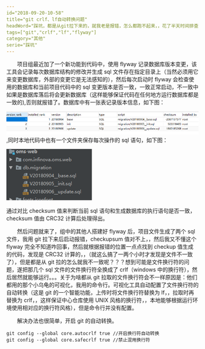 ```yaml
---
id="2018-09-20-10-58"
title="git crlf、lf自动转换问题"
headWord="踩坑，都是从git拉下来的，就我老是报错，怎么都跑不起来，，花了半天时间排查原因。。。"
tags=["git","crlf","lf","flyway"]
category="其他"
serie="踩坑"
---
```


&emsp;&emsp;项目组最近加了一个新功能到代码中，使用 flyway 记录数据库版本变更，该工具会记录每次数据库结构的修改并生成 sql 文件存在指定目录上（当然必须用它来变更数据库，外部的变更它是无法感知的），然后每次启动时 flyway 会检查使用的数据库和当前项目代码中的 sql 变更版本是否一致，一致正常启动，不一致中如果是数据库落后将会更新数据库（这样能够保证代码在任何地方运行数据库都是一致的),否则就报错了。数据库中有一张表记录版本信息，如下图：

![版本记录](./picFolder/版本记录.PNG),同时本地代码中也有一个文件夹保存每次操作的 sql 语句，如下图：

![版本sql](./picFolder/版本sql.PNG)

通过对比 checksum 值来判断当前 sql 语句和生成数据库的执行语句是否一致，checksum 值由 CRC32 计算后处理得出。

&emsp;&emsp;然后问题就来了，组中的其他人搭建好 flyway 后，项目文件生成了两个 sql 文件，我用 git 拉下来后启动报错，checkupsum 值对不上，，然后我又不懂这个 flyway 完全不知道咋回事，然后就根据报错的位置一点点找到 checkup 值生成的代码，发现是 CRC32 计算的，，（就这么搞了一两个小时才发现是文件不一致了），但是都是从 git 拉的怎么就我不一致呢？？？想到可能是文件换行符的问题，遂把那几个 sql 文件的文件换行符全换成了 crlf（windows 中的换行符），然后居然就能够运行。。。关于为啥都从 git 拉取的文件换行符会不一样原因是：他们都用的那个小乌龟的可视化，我用的命令行。可视化工具自动配置了文件换行符的自动转换（这是 git 的一个智能功能，上传时将文件换行符替换为 lf，，拉取时再替换为 crlf，，这样保证中心仓库使用 UNIX 风格的换行符，，本地能够根据运行环境使用相对应的换行符风格），但是命令行并没有配置。

&emsp;&emsp;解决办法也很简单，开启 git 的自动转换。

```
git config --global core.autocrlf true //开启换行符自动转换
git config --global core.safecrlf true //禁止混用换行符
```
